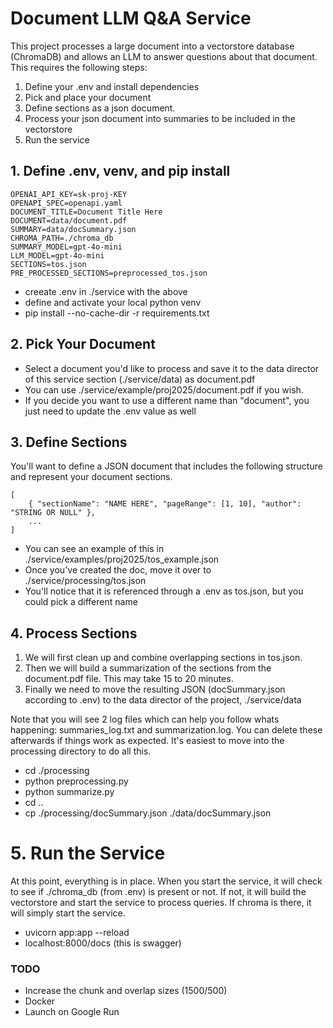 # Document LLM Q&A Service

This project processes a large document into a vectorstore database (ChromaDB) and allows an LLM to answer questions about that document. This requires the following steps:

1. Define your .env and install dependencies
2. Pick and place your document
3. Define sections as a json document.
4. Process your json document into summaries to be included in the vectorstore
5. Run the service

## 1. Define .env, venv, and pip install

```
OPENAI_API_KEY=sk-proj-KEY
OPENAPI_SPEC=openapi.yaml
DOCUMENT_TITLE=Document Title Here
DOCUMENT=data/document.pdf
SUMMARY=data/docSummary.json
CHROMA_PATH=./chroma_db
SUMMARY_MODEL=gpt-4o-mini
LLM_MODEL=gpt-4o-mini
SECTIONS=tos.json
PRE_PROCESSED_SECTIONS=preprocessed_tos.json
```
* creeate .env in ./service with the above
* define and activate your local python venv
* pip install --no-cache-dir -r requirements.txt

## 2. Pick Your Document

* Select a document you'd like to process and save it to the data director of this service section (./service/data) as document.pdf
* You can use ./service/example/proj2025/document.pdf if you wish.
* If you decide you want to use a different name than "document", you just need to update the .env value as well

## 3. Define Sections

You'll want to define a JSON document that includes the following structure and represent your document sections.
```
[
    { "sectionName": "NAME HERE", "pageRange": [1, 10], "author": "STRING OR NULL" },
    ...
]
```
* You can see an example of this in ./service/examples/proj2025/tos_example.json
* Once you've created the doc, move it over to ./service/processing/tos.json
* You'll notice that it is referenced through a .env as tos.json, but you could pick a different name

## 4. Process Sections

1. We will first clean up and combine overlapping sections in tos.json.
2. Then we will build a summarization of the sections from the document.pdf file. This may take 15 to 20 minutes.
3. Finally we need to move the resulting JSON (docSummary.json according to .env) to the data director of the project, ./service/data

Note that you will see 2 log files which can help you follow whats happening: summaries_log.txt and summarization.log. You can delete these afterwards if things work as expected. It's easiest to move into the processing directory to do all this.

* cd ./processing
* python preprocessing.py
* python summarize.py
* cd ..
* cp ./processing/docSummary.json ./data/docSummary.json

# 5. Run the Service

At this point, everything is in place. When you start the service, it will check to see if ./chroma_db (from .env) is present or not. If not, it will build the vectorstore and start the service to process queries. If chroma is there, it will simply start the service.

* uvicorn app:app --reload
* localhost:8000/docs (this is swagger)


### TODO

* Increase the chunk and overlap sizes (1500/500)
* Docker
* Launch on Google Run